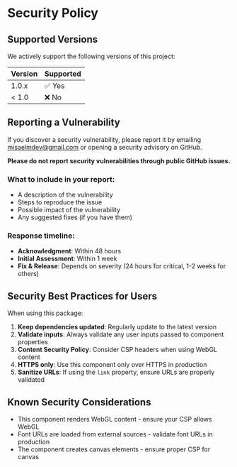 # Security Policy

## Supported Versions

We actively support the following versions of this project:

| Version | Supported |
| ------- | --------- |
| 1.0.x   | ✅ Yes    |
| < 1.0   | ❌ No     |

## Reporting a Vulnerability

If you discover a security vulnerability, please report it by emailing [misaelmdev@gmail.com](mailto:misaelmdev@gmail.com) or opening a security advisory on GitHub.

**Please do not report security vulnerabilities through public GitHub issues.**

### What to include in your report:

- A description of the vulnerability
- Steps to reproduce the issue
- Possible impact of the vulnerability
- Any suggested fixes (if you have them)

### Response timeline:

- **Acknowledgment**: Within 48 hours
- **Initial Assessment**: Within 1 week
- **Fix & Release**: Depends on severity (24 hours for critical, 1-2 weeks for others)

## Security Best Practices for Users

When using this package:

1. **Keep dependencies updated**: Regularly update to the latest version
2. **Validate inputs**: Always validate any user inputs passed to component properties
3. **Content Security Policy**: Consider CSP headers when using WebGL content
4. **HTTPS only**: Use this component only over HTTPS in production
5. **Sanitize URLs**: If using the `link` property, ensure URLs are properly validated

## Known Security Considerations

- This component renders WebGL content - ensure your CSP allows WebGL
- Font URLs are loaded from external sources - validate font URLs in production
- The component creates canvas elements - ensure proper CSP for canvas
